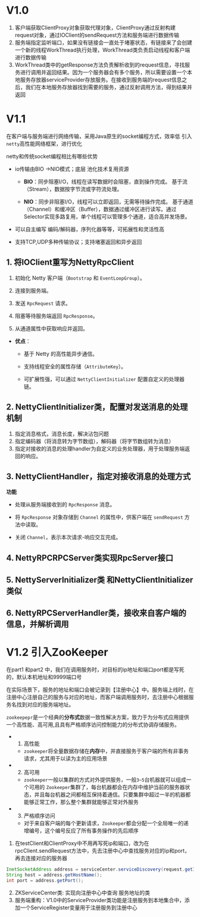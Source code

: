 # V1.0
1. 客户端获取ClientProxy对象获取代理对象，ClientProxy通过反射构建request对象，通过IOClient的sendRequest方法和服务端进行数据传输
2. 服务端指定监听端口，如果没有链接会一直处于堵塞状态，有链接来了会创建一个新的线程WorkThread执行处理，WorkThread类负责启动线程和客户端进行数据传输
3. WorkThread类中的getResponse方法负责解析收到的request信息，寻找服务进行调用并返回结果。因为一个服务器会有多个服务，所以需要设置一个本地服务存放器serviceProvider存放服务。在接收到服务端的request信息之后，我们在本地服务存放器找到需要的服务，通过反射调用方法，得到结果并返回

# V1.1
在客户端与服务端进行网络传输，采用Java原生的socket编程方式，效率低
引入`netty`高性能网络框架，进行优化

netty和传统socket编程相比有哪些优势

-   io传输由BIO ->NIO模式；底层 池化技术复用资源
    -   **BIO**：同步阻塞I/O，线程在读写数据时会阻塞，直到操作完成。
						   基于流（Stream），数据按字节流或字符流处理。

    
	-   **NIO**：同步非阻塞I/O，线程可以立即返回，无需等待操作完成。
											   基于通道（Channel）和缓冲区（Buffer），数据通过缓冲区进行读写。通过Selector实现多路复用，单个线程可以管理多个通道，适合高并发场景。

-   可以自主编写 编码/解码器，序列化器等等，可拓展性和灵活性高
  
-   支持TCP,UDP多种传输协议；支持堵塞返回和异步返回

## 1. 将IOClient重写为NettyRpcClient
1.  初始化 Netty 客户端（`Bootstrap` 和 `EventLoopGroup`）。
    
2.  连接到服务端。
    
3.  发送 `RpcRequest` 请求。
    
4.  阻塞等待服务端返回 `RpcResponse`。
    
5.  从通道属性中获取响应并返回。

-   **优点**：
    
    -   基于 Netty 的高性能异步通信。
        
    -   支持线程安全的属性存储（`AttributeKey`）。
        
    -   可扩展性强，可以通过 `NettyClientInitializer` 配置自定义的处理器链。
    
    
## 2. NettyClientInitializer类，配置对发送消息的处理机制
1. 指定消息格式，消息长度，解决沾包问题
2. 指定编码器（将消息转为字节数组），解码器（将字节数组转为消息）
3. 指定对接收的消息的处理handler为自定义的业务处理器，用于处理服务端返回的响应。

## 3. NettyClientHandler，指定对接收消息的处理方式
**功能**

-   处理从服务端接收到的 `RpcResponse` 消息。
    
-   将 `RpcResponse` 对象存储到 `Channel` 的属性中，供客户端在 `sendRequest` 方法中读取。
    
-   关闭 `Channel`，表示本次请求-响应交互完成。

## 4. NettyRPCRPCServer类实现RpcServer接口
## 5. NettyServerInitializer类 和NettyClientInitializer类似
## 6. NettyRPCServerHandler类，接收来自客户端的信息，并解析调用


# V1.2 引入ZooKeeper
在part1 和part2 中，我们在调用服务时，对目标的ip地址和端口port都是写死的，默认本机地址和9999端口号

在实际场景下，服务的地址和端口会被记录到【注册中心】中。服务端上线时，在注册中心注册自己的服务与对应的地址，而客户端调用服务时，去注册中心根据服务名找到对应的服务端地址。

`zookeepepr`是一个经典的**分布式**数据一致性解决方案，致力于为分布式应用提供一个高性能、高可用,且具有严格顺序访问控制能力的分布式协调存储服务。

-   1. 高性能
    
    -   `zookeeper`将全量数据存储在**内存**中，并直接服务于客户端的所有非事务请求，尤其用于以读为主的应用场景
        
    

-   2. 高可用
    
    -   `zookeeper`一般以集群的方式对外提供服务，一般`3~5`台机器就可以组成一个可用的 `Zookeeper`集群了，每台机器都会在内存中维护当前的服务器状态，井且每台机器之间都相互保持着通信。只要集群中超过一半的机器都能够正常工作，那么整个集群就能够正常对外服务
        
    

-   3. 严格顺序访问
    
    -   对于来自客户端的每个更新请求，`Zookeeper`都会分配一个全局唯一的递增编号，这个编号反应了所有事务操作的先后顺序

1. 在testClient和ClientProxy中不用再写死ip和端口，改为在rpcClient.sendRequest方法中，先去注册中心中查找服务对应的ip和port，再去连接对应的服务器
```java
InetSocketAddress address = serviceCenter.serviceDiscovery(request.getInterfaceName()); 
String host = address.getHostName(); 
int port = address.getPort();
```
2. ZKServiceCenter类: 实现向注册中心中查询 服务地址的类
3. 服务端重构：V1.0中的ServiceProvider类功能是注册服务到本地集合中，添加一个ServiceRegister变量用于注册服务到注册中心
<!--stackedit_data:
eyJoaXN0b3J5IjpbLTcxMTk4MzQ0MywtMTY4MjIzMDkxNyw5Nj
k5NzgwMzEsMzAzMDM1MTcsMzEzNDc4NjU3XX0=
-->